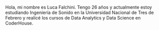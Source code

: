 Hola, mi nombre es Luca Falchini. Tengo 26 años y actualmente estoy estudiando Ingeniería de Sonido 
en la Universidad Nacional de Tres de Febrero y realicé los cursos de Data Analytics y Data Science en CoderHouse.

